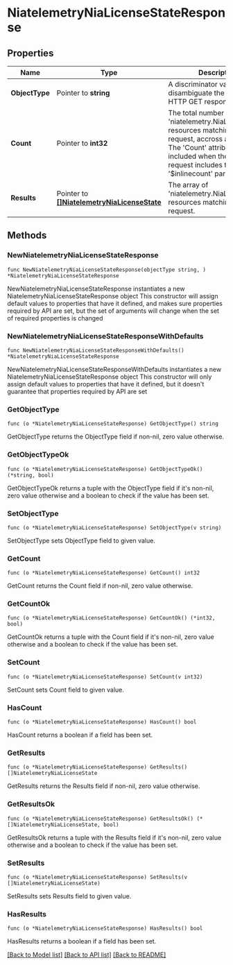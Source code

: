 # NiatelemetryNiaLicenseStateResponse

## Properties

Name | Type | Description | Notes
------------ | ------------- | ------------- | -------------
**ObjectType** | Pointer to **string** | A discriminator value to disambiguate the schema of a HTTP GET response body. | 
**Count** | Pointer to **int32** | The total number of &#39;niatelemetry.NiaLicenseState&#39; resources matching the request, accross all pages. The &#39;Count&#39; attribute is included when the HTTP GET request includes the &#39;$inlinecount&#39; parameter. | [optional] 
**Results** | Pointer to [**[]NiatelemetryNiaLicenseState**](niatelemetry.NiaLicenseState.md) | The array of &#39;niatelemetry.NiaLicenseState&#39; resources matching the request. | [optional] 

## Methods

### NewNiatelemetryNiaLicenseStateResponse

`func NewNiatelemetryNiaLicenseStateResponse(objectType string, ) *NiatelemetryNiaLicenseStateResponse`

NewNiatelemetryNiaLicenseStateResponse instantiates a new NiatelemetryNiaLicenseStateResponse object
This constructor will assign default values to properties that have it defined,
and makes sure properties required by API are set, but the set of arguments
will change when the set of required properties is changed

### NewNiatelemetryNiaLicenseStateResponseWithDefaults

`func NewNiatelemetryNiaLicenseStateResponseWithDefaults() *NiatelemetryNiaLicenseStateResponse`

NewNiatelemetryNiaLicenseStateResponseWithDefaults instantiates a new NiatelemetryNiaLicenseStateResponse object
This constructor will only assign default values to properties that have it defined,
but it doesn't guarantee that properties required by API are set

### GetObjectType

`func (o *NiatelemetryNiaLicenseStateResponse) GetObjectType() string`

GetObjectType returns the ObjectType field if non-nil, zero value otherwise.

### GetObjectTypeOk

`func (o *NiatelemetryNiaLicenseStateResponse) GetObjectTypeOk() (*string, bool)`

GetObjectTypeOk returns a tuple with the ObjectType field if it's non-nil, zero value otherwise
and a boolean to check if the value has been set.

### SetObjectType

`func (o *NiatelemetryNiaLicenseStateResponse) SetObjectType(v string)`

SetObjectType sets ObjectType field to given value.


### GetCount

`func (o *NiatelemetryNiaLicenseStateResponse) GetCount() int32`

GetCount returns the Count field if non-nil, zero value otherwise.

### GetCountOk

`func (o *NiatelemetryNiaLicenseStateResponse) GetCountOk() (*int32, bool)`

GetCountOk returns a tuple with the Count field if it's non-nil, zero value otherwise
and a boolean to check if the value has been set.

### SetCount

`func (o *NiatelemetryNiaLicenseStateResponse) SetCount(v int32)`

SetCount sets Count field to given value.

### HasCount

`func (o *NiatelemetryNiaLicenseStateResponse) HasCount() bool`

HasCount returns a boolean if a field has been set.

### GetResults

`func (o *NiatelemetryNiaLicenseStateResponse) GetResults() []NiatelemetryNiaLicenseState`

GetResults returns the Results field if non-nil, zero value otherwise.

### GetResultsOk

`func (o *NiatelemetryNiaLicenseStateResponse) GetResultsOk() (*[]NiatelemetryNiaLicenseState, bool)`

GetResultsOk returns a tuple with the Results field if it's non-nil, zero value otherwise
and a boolean to check if the value has been set.

### SetResults

`func (o *NiatelemetryNiaLicenseStateResponse) SetResults(v []NiatelemetryNiaLicenseState)`

SetResults sets Results field to given value.

### HasResults

`func (o *NiatelemetryNiaLicenseStateResponse) HasResults() bool`

HasResults returns a boolean if a field has been set.


[[Back to Model list]](../README.md#documentation-for-models) [[Back to API list]](../README.md#documentation-for-api-endpoints) [[Back to README]](../README.md)


